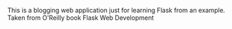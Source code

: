 This is a blogging web application just for learning Flask from an example. <br/>
Taken from O'Reilly book Flask Web Development <br/>
